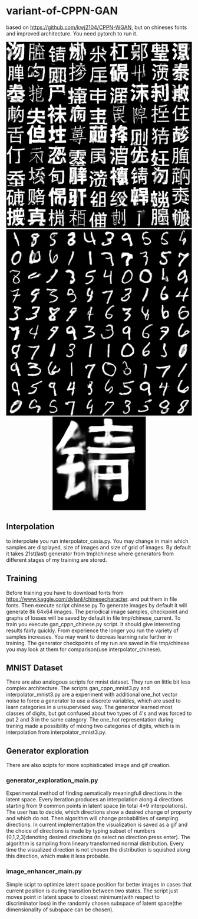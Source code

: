 # variant-of-CPPN-GAN
based on https://github.com/kwj2104/CPPN-WGAN, but on chineses fonts and improved architecture. You need pytorch to run it.

<div align="center">
  <img src="generated_img/samples_chines21_disp9_64x64.png" alt="results for chinese fonts"/>
</div>
<div align="center">
  <img src="generated_img/samples_temp1.png" alt="results for MNIST"/>
</div>

<div align="center">
  <img src="generated_img/large_sample_chines21_samp60_256x256.png" alt="enlarged image"/>
</div>

## Interpolation
to interpolate you run interpolator_casia.py. You may change in main which samples are displayed, size of images and size of grid of images. By default it takes 21st(last) generator from tmp\chinese where generators from different stages of my training are stored.

## Training
Before training you have to download fonts from https://www.kaggle.com/dylanli/chinesecharacter. and put them in file fonts. Then execute script chinese.py To generate images by default it will generate 8k 64x64 images. The periodical image samples, checkpoint and graphs of losses will be saved by default in file tmp/chinese_current. To train you execute gan_cppn_chinese.py script. It should give interesting results fairly quickly. From experience the longer you run the variety of samples increases. You may want to decreas learning rate further in training. The generator checkpoints of my run are saved in file tmp/chinese you may look at them for comparison(use interpolator_chinese).

## MNIST Dataset
There are also analogous scripts for mnist dataset. They run on little bit less complex architecture. The scripts gan_cppn_mnist3.py and interpolator_mnist3.py are a experiment with additional one_hot vector noise to force a generator to use a discrete variables, which are used to learn categories in a unsupervised way. The generator learned most classes of digits, but got confused about two types of 4's and was forced to put 2 and 3 in the same category. The one_hot representation during traning made a possibility of mixing two categories of digits, which is in interpolation from interpolator_mnist3.py.     

## Generator exploration
There are also scipts for more sophisticated image and gif creation.
### generator_exploration_main.py
Experimental method of finding sematically meaningfull directions in the latent space. Every iteration produces an interpolation along 4 directions starting from 9 common points in latent space (in total 4*9 interpolations). The user has to decide, which directions show a desired change of property and which do not. Then algorithm will change probabilities of sampling directions. In current implementation the visualization is saved as a gif and the choice of directions is made by typing subset of numbers {0,1,2,3}denoting desired directions (to select no direction press enter). The algorithm is sampling from lineary transformed normal distribution. Every time the visualized direction is not chosen the distribution is squished along this direction, which make it less probable.  

### image_enhancer_main.py
Simple scipt to optimize latent space position for better images in cases that current position is during transition between two states. The script just moves point in latent space to closest minimum(with respect to discriminator loss) in the randomly chosen subspace of latent space(the dimensionality of subspace can be chosen).
